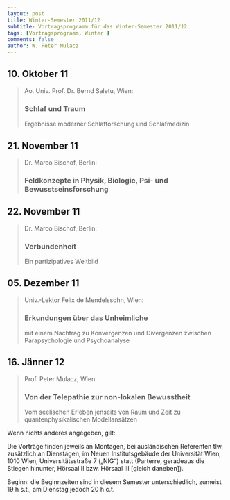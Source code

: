 ```yaml
---
layout: post
title: Winter-Semester 2011/12
subtitle: Vortragsprogramm für das Winter-Semester 2011/12
tags: [Vortragsprogramm, Winter ]
comments: false
author: W. Peter Mulacz
---
```



## 10. Oktober 11
> Ao. Univ. Prof. Dr. Bernd Saletu, Wien:
> ### Schlaf und Traum
> Ergebnisse moderner Schlafforschung und Schlafmedizin


## 21. November 11
> Dr. Marco Bischof, Berlin:
> ### Feldkonzepte in Physik, Biologie, Psi- und Bewusstseinsforschung


## 22. November 11
> Dr. Marco Bischof, Berlin:
> ### Verbundenheit
> Ein partizipatives Weltbild


## 05. Dezember 11
> Univ.-Lektor Felix de Mendelssohn, Wien:
> ### Erkundungen über das Unheimliche
> mit einem Nachtrag zu Konvergenzen und Divergenzen zwischen Parapsychologie und Psychoanalyse


## 16. Jänner 12
> Prof. Peter Mulacz, Wien:
> ### Von der Telepathie zur non-lokalen Bewusstheit
> Vom seelischen Erleben jenseits von Raum und Zeit zu quantenphysikalischen Modellansätzen



Wenn nichts anderes angegeben, gilt:

Die Vorträge finden jeweils an Montagen, bei ausländischen Referenten tlw. zusätzlich an Dienstagen, im Neuen Institutsgebäude der Universität Wien,   1010 Wien,   Universitätsstraße 7 („NIG“) statt  (Parterre, geradeaus die Stiegen hinunter, Hörsaal II bzw. Hörsaal III [gleich daneben]).


Beginn:   die Beginnzeiten sind in diesem Semester unterschiedlich, zumeist 19 h s.t., am Dienstag jedoch 20 h c.t.

